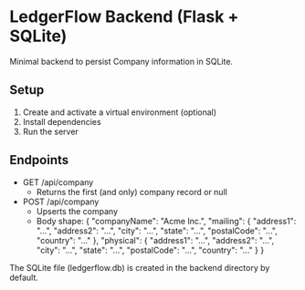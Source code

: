 # LedgerFlow Backend (Flask + SQLite)

Minimal backend to persist Company information in SQLite.

## Setup

1. Create and activate a virtual environment (optional)
2. Install dependencies
3. Run the server

## Endpoints

- GET /api/company
  - Returns the first (and only) company record or null
- POST /api/company
  - Upserts the company
  - Body shape:
    {
      "companyName": "Acme Inc.",
      "mailing": { "address1": "...", "address2": "...", "city": "...", "state": "...", "postalCode": "...", "country": "..." },
      "physical": { "address1": "...", "address2": "...", "city": "...", "state": "...", "postalCode": "...", "country": "..." }
    }

The SQLite file (ledgerflow.db) is created in the backend directory by default.
